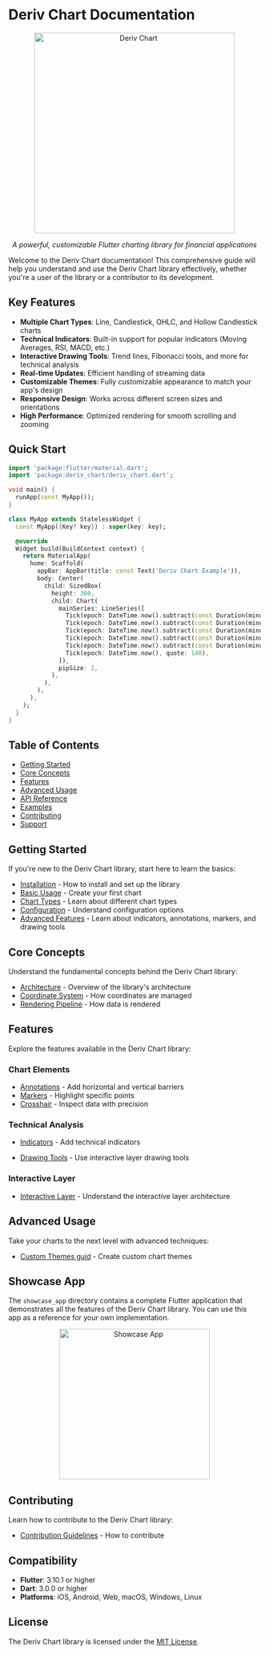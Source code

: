 # Deriv Chart Documentation

<div align="center">
  <img src="images/deriv-chart.png" alt="Deriv Chart" width="400"/>
  <p><em>A powerful, customizable Flutter charting library for financial applications</em></p>
</div>

Welcome to the Deriv Chart documentation! This comprehensive guide will help you understand and use the Deriv Chart library effectively, whether you're a user of the library or a contributor to its development.

## Key Features

- **Multiple Chart Types**: Line, Candlestick, OHLC, and Hollow Candlestick charts
- **Technical Indicators**: Built-in support for popular indicators (Moving Averages, RSI, MACD, etc.)
- **Interactive Drawing Tools**: Trend lines, Fibonacci tools, and more for technical analysis
- **Real-time Updates**: Efficient handling of streaming data
- **Customizable Themes**: Fully customizable appearance to match your app's design
- **Responsive Design**: Works across different screen sizes and orientations
- **High Performance**: Optimized rendering for smooth scrolling and zooming

## Quick Start

```dart
import 'package:flutter/material.dart';
import 'package:deriv_chart/deriv_chart.dart';

void main() {
  runApp(const MyApp());
}

class MyApp extends StatelessWidget {
  const MyApp({Key? key}) : super(key: key);

  @override
  Widget build(BuildContext context) {
    return MaterialApp(
      home: Scaffold(
        appBar: AppBar(title: const Text('Deriv Chart Example')),
        body: Center(
          child: SizedBox(
            height: 300,
            child: Chart(
              mainSeries: LineSeries([
                Tick(epoch: DateTime.now().subtract(const Duration(minutes: 5)), quote: 100),
                Tick(epoch: DateTime.now().subtract(const Duration(minutes: 4)), quote: 120),
                Tick(epoch: DateTime.now().subtract(const Duration(minutes: 3)), quote: 110),
                Tick(epoch: DateTime.now().subtract(const Duration(minutes: 2)), quote: 130),
                Tick(epoch: DateTime.now().subtract(const Duration(minutes: 1)), quote: 125),
                Tick(epoch: DateTime.now(), quote: 140),
              ]),
              pipSize: 2,
            ),
          ),
        ),
      ),
    );
  }
}
```

## Table of Contents

- [Getting Started](#getting-started)
- [Core Concepts](#core-concepts)
- [Features](#features)
- [Advanced Usage](#advanced-usage)
- [API Reference](#api-reference)
- [Examples](#examples)
- [Contributing](#contributing)
- [Support](#support)

## Getting Started

If you're new to the Deriv Chart library, start here to learn the basics:

- [Installation](getting_started/installation.md) - How to install and set up the library
- [Basic Usage](getting_started/basic_usage.md) - Create your first chart
- [Chart Types](getting_started/chart_types.md) - Learn about different chart types
- [Configuration](getting_started/configuration.md) - Understand configuration options
- [Advanced Features](getting_started/advanced_features.md) - Learn about indicators, annotations, markers, and drawing tools

## Core Concepts

Understand the fundamental concepts behind the Deriv Chart library:

- [Architecture](core_concepts/architecture.md) - Overview of the library's architecture
- [Coordinate System](core_concepts/coordinate_system.md) - How coordinates are managed
- [Rendering Pipeline](core_concepts/rendering_pipeline.md) - How data is rendered

## Features

Explore the features available in the Deriv Chart library:

### Chart Elements

- [Annotations](features/annotations.md) - Add horizontal and vertical barriers
- [Markers](features/markers.md) - Highlight specific points
- [Crosshair](features/crosshair.md) - Inspect data with precision

### Technical Analysis

- [Indicators](features/indicators/overview.md) - Add technical indicators

- [Drawing Tools](features/drawing_tools/overview.md) - Use interactive layer drawing tools

### Interactive Layer

- [Interactive Layer](core_concepts/interactive_layer.md) - Understand the interactive layer architecture

## Advanced Usage

Take your charts to the next level with advanced techniques:

- [Custom Themes guid](advanced_usage/custom_themes.md) - Create custom chart themes

## Showcase App

The `showcase_app` directory contains a complete Flutter application that demonstrates all the features of the Deriv Chart library. You can use this app as a reference for your own implementation.

<div align="center">
  <img src="images/intro.gif" alt="Showcase App" width="300"/>
</div>

## Contributing

Learn how to contribute to the Deriv Chart library:

- [Contribution Guidelines](contribution.md) - How to contribute

## Compatibility

- **Flutter**: 3.10.1 or higher
- **Dart**: 3.0.0 or higher
- **Platforms**: iOS, Android, Web, macOS, Windows, Linux
  
## License

The Deriv Chart library is licensed under the [MIT License](../LICENSE).
